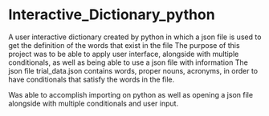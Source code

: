 # Interactive_Dictionary_python
A user interactive dictionary created by python in which a json file is used to get the definition of the words that exist in the file
The purpose of this project was to be able to apply user interface, alongside with multiple conditionals, as well as being able to use a json file with information
The json file trial_data.json contains words, proper nouns, acronyms, in order to have conditionals that satisfy the words in the file.

Was able to accomplish importing on python as well as opening a json file alongside with multiple conditionals and user input.
